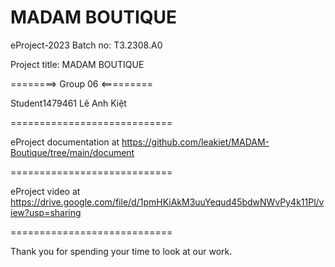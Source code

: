 MADAM BOUTIQUE
============================

eProject-2023 Batch no: T3.2308.A0

Project title: MADAM BOUTIQUE

========> Group 06 <=========

Student1479461  Lê Anh Kiệt

============================

eProject documentation at https://github.com/leakiet/MADAM-Boutique/tree/main/document

============================

eProject video at https://drive.google.com/file/d/1pmHKiAkM3uuYequd45bdwNWvPy4k11Pl/view?usp=sharing


============================

Thank you for spending your time to look at our work.
